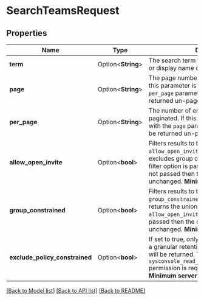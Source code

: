 # SearchTeamsRequest

## Properties

Name | Type | Description | Notes
------------ | ------------- | ------------- | -------------
**term** | Option<**String**> | The search term to match against the name or display name of teams | [optional]
**page** | Option<**String**> | The page number to return, if paginated. If this parameter is not present with the `per_page` parameter then the results will be returned un-paged. | [optional]
**per_page** | Option<**String**> | The number of entries to return per page, if paginated. If this parameter is not present with the `page` parameter then the results will be returned un-paged. | [optional]
**allow_open_invite** | Option<**bool**> | Filters results to teams where `allow_open_invite` is set to true or false, excludes group constrained channels if this filter option is passed. If this filter option is not passed then the query will remain unchanged. __Minimum server version__: 5.28  | [optional]
**group_constrained** | Option<**bool**> | Filters results to teams where `group_constrained` is set to true or false, returns the union of results when used with `allow_open_invite` If the filter option is not passed then the query will remain unchanged. __Minimum server version__: 5.28  | [optional]
**exclude_policy_constrained** | Option<**bool**> | If set to true, only teams which do not have a granular retention policy assigned to them will be returned. The `sysconsole_read_compliance_data_retention` permission is required to use this parameter. __Minimum server version__: 5.35  | [optional][default to false]

[[Back to Model list]](../README.md#documentation-for-models) [[Back to API list]](../README.md#documentation-for-api-endpoints) [[Back to README]](../README.md)


